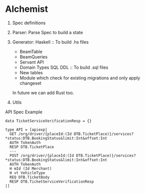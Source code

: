 # Alchemist

1. Spec definitions
2. Parser: Parse Spec to build a state
3. Generator:
    Haskell :: To build .hs files
      - BeamTable
      - BeamQueries
      - Servant API
      - Domain Types
    SQL DDL :: To build .sql files
      - New tables
      - Module which check for existing migrations and only apply changeset

    In future we can add Rust too.
4. Utils

API Spec Example
```
data TicketServiceVerificationResp = {}

type API = [apiexp|
  GET /org/driver/{placeId:(Id DTB.TicketPlace)}/services?*status:DTB.BookingStatus&limit:Int&offset:Int
  AUTH TokenAuth
  RESP DTB.TicketPlace
  ---
  POST /org/driver/{placeId:(Id DTB.TicketPlace)}/services?*status:DTB.BookingStatus&limit:Int&offset:Int
  AUTH TokenAuth
  H mId (Id Merchant)
  H vt VehicleType
  REQ DTB.TicketBody
  RESP DTB.TicketServiceVerificationResp
|]
```